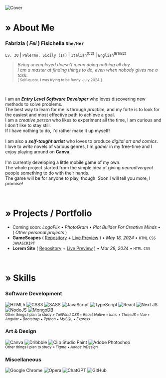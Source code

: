 ![Cover](https://media.licdn.com/dms/image/D4D16AQGky8gQXwONnA/profile-displaybackgroundimage-shrink_350_1400/0/1719305831567?e=1726099200&v=beta&t=ljRCrZxCr86uA9gPCARj5e7THR-46geMI8fjm6jtuMc)

# » About Me 
### Fabrizia ( *Fei* ) Fisichella ` She/Her `
` Lv. 30 ` | ` Palermo, Sicily (IT) ` | ` Italian `<sup>(C2)</sup> | ` English `<sup>(B1/B2)</sup><br>
> *Being unemployed doesn't mean doing nothing all day.*<br>
> *I am a master at finding things to do, even when nobody gives me a task.*<br>
> <sup>[ Self-quote. I was trying to be funny. July 2024 ]</sup><br>

<br>

I am an _**Entry Level Software Developer**_ who loves discovering new methods to solve problems.<br>
The best way to learn for me is through *practice*, and my forte is to look for the easiest and most effective path to achieve a goal.<br>
I am a *creative person* who likes to experiment all the time, I am curious and I don't like to stay still.<br>
If I have nothing to do, I'd rather make it up myself!<br>
<br>
I am also a _**self-taught artist**_ who loves to produce *digital art and comics*.<br>
I love to *write* novels of various genres, I'm *gamer* in my free-time and I enjoy playing around on **Canva**.<br>
<br>
I'm currently developing a little mobile game of my own.<br>
The whole project started from the simple idea of giving *neurodivergent* people something to do with their hands.<br>
The game will be for anyone to play, though. Soon I will tell you more, I promise!<br>

<br>

# » Projects / Portfolio
- Coming soon: *LogoFlix* • *PhotoGram* • *Plot Builder For Creative Minds* • ( *Other personal projects* )
- **GameScapes** ( [Repository](https://github.com/fabriziafisichella/gamescapes) + [Live Preview](https://gamescapes.vercel.app) ) • *May 18, 2024* • `HTML` `CSS` `JAVASCRIPT`
- **Lorem Site** ( [Repository](https://github.com/fabriziafisichella/ipsum-lorem-site) + [Live Preview](https://ipsum-lorem-site.vercel.app) ) • *Mar 28, 2024* • `HTML` `CSS`

<br>

# » Skills
### Software Development
![HTML5](https://img.shields.io/badge/html5-%23E34F26.svg?style=for-the-badge&logo=html5&logoColor=white) ![CSS3](https://img.shields.io/badge/css3-%231572B6.svg?style=for-the-badge&logo=css3&logoColor=white) ![SASS](https://img.shields.io/badge/SASS-hotpink.svg?style=for-the-badge&logo=SASS&logoColor=white) 	![JavaScript](https://img.shields.io/badge/javascript-%23323330.svg?style=for-the-badge&logo=javascript&logoColor=%23F7DF1E) ![TypeScript](https://img.shields.io/badge/typescript-%23007ACC.svg?style=for-the-badge&logo=typescript&logoColor=white) ![React](https://img.shields.io/badge/react-%2320232a.svg?style=for-the-badge&logo=react&logoColor=%2361DAFB) ![Next JS](https://img.shields.io/badge/Next-black?style=for-the-badge&logo=next.js&logoColor=white) ![NodeJS](https://img.shields.io/badge/node.js-6DA55F?style=for-the-badge&logo=node.js&logoColor=white) ![MongoDB](https://img.shields.io/badge/MongoDB-%234ea94b.svg?style=for-the-badge&logo=mongodb&logoColor=white)<br>
<sup>Other things I plan to study » *TailWind CSS* • *React Native* • *Ionic* • *ThreeJS* • *Vue* • *Angular* • *Bootstrap* • *Python* • *MySQL* • *Express* </sup>

### Art & Design
![Canva](https://img.shields.io/badge/Canva-%2300C4CC.svg?style=for-the-badge&logo=Canva&logoColor=white) ![Dribbble](https://img.shields.io/badge/Dribbble-EA4C89?style=for-the-badge&logo=dribbble&logoColor=white) ![**Clip Studio Paint**](https://img.shields.io/badge/Clip%20Studio%20Paint-49021F?style=for-the-badge&logo=clipstudiopaint&logoColor=white) ![Adobe Photoshop](https://img.shields.io/badge/adobe%20photoshop-%2331A8FF.svg?style=for-the-badge&logo=adobe%20photoshop&logoColor=white)<br>
<sup>Other things I plan to study » *Figma* • *Adobe InDesign*</sup>

### Miscellaneous
![Google Chrome](https://img.shields.io/badge/Google%20Chrome-4285F4?style=for-the-badge&logo=GoogleChrome&logoColor=white) ![Opera](https://img.shields.io/badge/Opera-FF1B2D?style=for-the-badge&logo=Opera&logoColor=white) ![ChatGPT](https://img.shields.io/badge/chatGPT-74aa9c?style=for-the-badge&logo=openai&logoColor=white) ![GitHub](https://img.shields.io/badge/github-%23121011.svg?style=for-the-badge&logo=github&logoColor=white)
